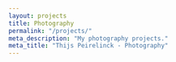 ```yaml
---
layout: projects
title: Photography
permalink: "/projects/"
meta_description: "My photography projects."
meta_title: "Thijs Peirelinck - Photography"
---
```


